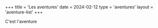 +++
title = 'Les aventures'
date = 2024-02-12
type = 'aventures'
layout = 'aventure-list'
+++

C'est l'aventure